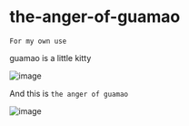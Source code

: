 # the-anger-of-guamao

`For my own use`

guamao is a little kitty

![image](http://github.com/AC-YoY/the-anger-of-guamao/readme-img/guamao1.jpg)

And this is `the anger of guamao`

![image](http://github.com/AC-YoY/the-anger-of-guamao/readme-img/guamao1.jpg)